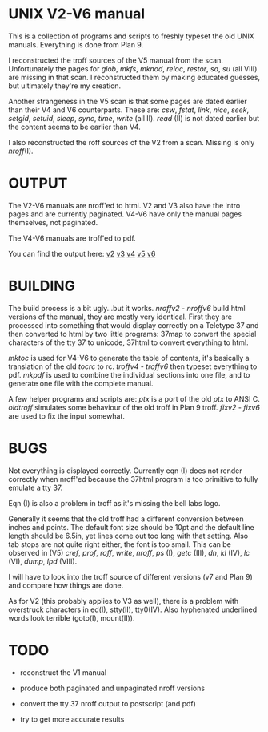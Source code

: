 # UNIX V2-V6 manual

This is a collection of programs and scripts to freshly typeset the old UNIX manuals.
Everything is done from Plan 9.

I reconstructed the troff sources of the V5 manual from the scan.
Unfortunately the pages for
*glob*, *mkfs*, *mknod*, *reloc*, *restor*, *sa*, *su* (all VIII)
are missing in that scan.
I reconstructed them by making educated guesses,
but ultimately they're my creation.

Another strangeness in the V5 scan is that some pages are dated
earlier than their V4 and V6 counterparts. These are:
*csw*, *fstat*, *link*, *nice*, *seek*, *setgid*, *setuid*, *sleep*, *sync*, *time*, *write* (all II).
*read* (II) is not dated earlier but the content seems to be earlier than V4.

I also reconstructed the roff sources of the V2 from a scan.
Missing is only *nroff*(I).

# OUTPUT

The V2-V6 manuals are nroff'ed to html.
V2 and V3 also have the intro pages
and are currently paginated.
V4-V6 have only the manual pages themselves,
not paginated.

The V4-V6 manuals are troff'ed to pdf.

You can find the output here:
[v2](http://squoze.net/UNIX/v2man/)
[v3](http://squoze.net/UNIX/v3man/)
[v4](http://squoze.net/UNIX/v4man/)
[v5](http://squoze.net/UNIX/v5man/)
[v6](http://squoze.net/UNIX/v6man/)

# BUILDING

The build process is a bit ugly...but it works.
*nroffv2* - *nroffv6* build html versions of the manual,
they are mostly very identical.
First they are processed into something that would
display correctly on a Teletype 37
and then converted to html by two little programs:
37map to convert the special characters of the tty 37 to unicode,
37html to convert everything to html.

*mktoc* is used for V4-V6 to generate the table of contents,
it's basically a translation of the old *tocrc* to rc.
*troffv4* - *troffv6* then typeset everything to pdf.
*mkpdf* is used to combine the individual sections into one file,
and to generate one file with the complete manual.

A few helper programs and scripts are:
*ptx* is a port of the old *ptx* to ANSI C.
*oldtroff* simulates some behaviour of the old troff in Plan 9 troff.
*fixv2* - *fixv6* are used to fix the input somewhat.

# BUGS

Not everything is displayed correctly.
Currently eqn (I) does not render correctly when nroff'ed
because the 37html program is too primitive to fully emulate
a tty 37.

Eqn (I) is also a problem in troff as it's missing the bell labs logo.

Generally it seems that the old troff had
a different conversion between inches and points.
The default font size should be 10pt and the default
line length should be 6.5in,
yet lines come out too long with that setting.
Also tab stops are not quite right either, the font is too small.
This can be observed in (V5)
*cref*, *prof*, *roff*, *write*, *nroff*, *ps* (I),
*getc* (III),
*dn*, *kl* (IV),
*lc* (VI),
*dump*, *lpd* (VIII).

I will have to look into the troff source of different versions
(v7 and Plan 9) and compare how things are done.

As for V2 (this probably applies to V3 as well),
there is a problem with overstruck characters
in ed(I), stty(II), tty0(IV).
Also hyphenated underlined words look terrible
(goto(I), mount(II)).

# TODO

- reconstruct the V1 manual

- produce both paginated and unpaginated nroff versions

- convert the tty 37 nroff output to postscript (and pdf)

- try to get more accurate results
